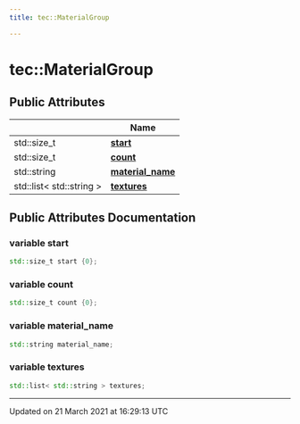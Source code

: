 ```yaml
---
title: tec::MaterialGroup

---
```


# tec::MaterialGroup



## Public Attributes

|                | Name           |
| -------------- | -------------- |
| std::size_t | **[start](/engine/Classes/structtec_1_1_material_group/#variable-start)**  |
| std::size_t | **[count](/engine/Classes/structtec_1_1_material_group/#variable-count)**  |
| std::string | **[material_name](/engine/Classes/structtec_1_1_material_group/#variable-material_name)**  |
| std::list< std::string > | **[textures](/engine/Classes/structtec_1_1_material_group/#variable-textures)**  |

## Public Attributes Documentation

### variable start

```cpp
std::size_t start {0};
```


### variable count

```cpp
std::size_t count {0};
```


### variable material_name

```cpp
std::string material_name;
```


### variable textures

```cpp
std::list< std::string > textures;
```


-------------------------------

Updated on 21 March 2021 at 16:29:13 UTC